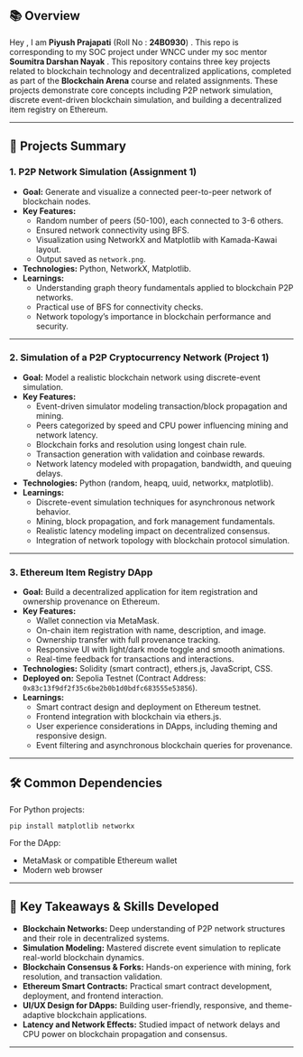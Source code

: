 ## 📚 Overview
Hey , I am **Piyush Prajapati** (Roll No : **24B0930**) . This repo is corresponding to my SOC project under WNCC under my soc mentor **Soumitra Darshan Nayak** .
This repository contains three key projects related to blockchain technology and decentralized applications, completed as part of the **Blockchain Arena** course and related assignments. These projects demonstrate core concepts including P2P network simulation, discrete event-driven blockchain simulation, and building a decentralized item registry on Ethereum.

---

## 🚀 Projects Summary

### 1. **P2P Network Simulation (Assignment 1)**

- **Goal:** Generate and visualize a connected peer-to-peer network of blockchain nodes.
- **Key Features:**
  - Random number of peers (50-100), each connected to 3-6 others.
  - Ensured network connectivity using BFS.
  - Visualization using NetworkX and Matplotlib with Kamada-Kawai layout.
  - Output saved as `network.png`.
- **Technologies:** Python, NetworkX, Matplotlib.
- **Learnings:**
  - Understanding graph theory fundamentals applied to blockchain P2P networks.
  - Practical use of BFS for connectivity checks.
  - Network topology’s importance in blockchain performance and security.

---

### 2. **Simulation of a P2P Cryptocurrency Network (Project 1)**

- **Goal:** Model a realistic blockchain network using discrete-event simulation.
- **Key Features:**
  - Event-driven simulator modeling transaction/block propagation and mining.
  - Peers categorized by speed and CPU power influencing mining and network latency.
  - Blockchain forks and resolution using longest chain rule.
  - Transaction generation with validation and coinbase rewards.
  - Network latency modeled with propagation, bandwidth, and queuing delays.
- **Technologies:** Python (random, heapq, uuid, networkx, matplotlib).
- **Learnings:**
  - Discrete-event simulation techniques for asynchronous network behavior.
  - Mining, block propagation, and fork management fundamentals.
  - Realistic latency modeling impact on decentralized consensus.
  - Integration of network topology with blockchain protocol simulation.

---

### 3. **Ethereum Item Registry DApp**

- **Goal:** Build a decentralized application for item registration and ownership provenance on Ethereum.
- **Key Features:**
  - Wallet connection via MetaMask.
  - On-chain item registration with name, description, and image.
  - Ownership transfer with full provenance tracking.
  - Responsive UI with light/dark mode toggle and smooth animations.
  - Real-time feedback for transactions and interactions.
- **Technologies:** Solidity (smart contract), ethers.js, JavaScript, CSS.
- **Deployed on:** Sepolia Testnet (Contract Address: `0x83c13f9df2f35c6be2b0b1d0bdfc683555e53856`).
- **Learnings:**
  - Smart contract design and deployment on Ethereum testnet.
  - Frontend integration with blockchain via ethers.js.
  - User experience considerations in DApps, including theming and responsive design.
  - Event filtering and asynchronous blockchain queries for provenance.

---

## 🛠️ Common Dependencies

For Python projects:

```
pip install matplotlib networkx
```

For the DApp:

- MetaMask or compatible Ethereum wallet
- Modern web browser

---

## 📖 Key Takeaways & Skills Developed

- **Blockchain Networks:** Deep understanding of P2P network structures and their role in decentralized systems.
- **Simulation Modeling:** Mastered discrete event simulation to replicate real-world blockchain dynamics.
- **Blockchain Consensus & Forks:** Hands-on experience with mining, fork resolution, and transaction validation.
- **Ethereum Smart Contracts:** Practical smart contract development, deployment, and frontend interaction.
- **UI/UX Design for DApps:** Building user-friendly, responsive, and theme-adaptive blockchain applications.
- **Latency and Network Effects:** Studied impact of network delays and CPU power on blockchain propagation and consensus.

---